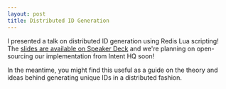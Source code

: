 ```yaml
---
layout: post
title: Distributed ID Generation
---
```


I presented a talk on distributed ID generation using Redis Lua scripting! The [slides are available on Speaker Deck](https://speakerdeck.com/nathankleyn/distributed-id-generation) and we're planning on open-sourcing our implementation from Intent HQ soon!

In the meantime, you might find this useful as a guide on the theory and ideas behind generating unique IDs in a distributed fashion.

<script async class="speakerdeck-embed" data-id="9d3a9d6e40a5437e967a1ae2988b8f7f" data-ratio="1.77777777777778"  src="//speakerdeck.com/assets/embed.js"></script>
